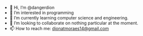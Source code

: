 - 👋 Hi, I’m @dangerdion
- 👀 I’m interested in programming
- 🌱 I’m currently learning computer science and engineering.
- 💞️ I’m looking to collaborate on nothing particular at the moment.
- 📫 How to reach me: dionatmoraes14@gmail.com

<!---
dangerdion/dangerdion is a ✨ special ✨ repository because its `README.md` (this file) appears on your GitHub profile.
You can click the Preview link to take a look at your changes.
--->
